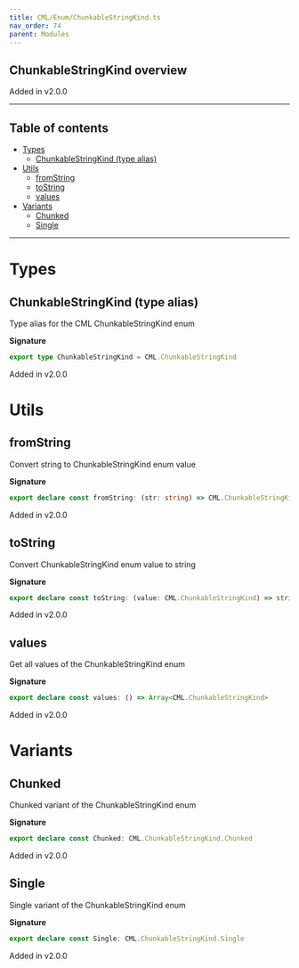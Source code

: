 ```yaml
---
title: CML/Enum/ChunkableStringKind.ts
nav_order: 74
parent: Modules
---
```


## ChunkableStringKind overview

Added in v2.0.0

---

<h2 class="text-delta">Table of contents</h2>

- [Types](#types)
  - [ChunkableStringKind (type alias)](#chunkablestringkind-type-alias)
- [Utils](#utils)
  - [fromString](#fromstring)
  - [toString](#tostring)
  - [values](#values)
- [Variants](#variants)
  - [Chunked](#chunked)
  - [Single](#single)

---

# Types

## ChunkableStringKind (type alias)

Type alias for the CML ChunkableStringKind enum

**Signature**

```ts
export type ChunkableStringKind = CML.ChunkableStringKind
```

Added in v2.0.0

# Utils

## fromString

Convert string to ChunkableStringKind enum value

**Signature**

```ts
export declare const fromString: (str: string) => CML.ChunkableStringKind | undefined
```

Added in v2.0.0

## toString

Convert ChunkableStringKind enum value to string

**Signature**

```ts
export declare const toString: (value: CML.ChunkableStringKind) => string
```

Added in v2.0.0

## values

Get all values of the ChunkableStringKind enum

**Signature**

```ts
export declare const values: () => Array<CML.ChunkableStringKind>
```

Added in v2.0.0

# Variants

## Chunked

Chunked variant of the ChunkableStringKind enum

**Signature**

```ts
export declare const Chunked: CML.ChunkableStringKind.Chunked
```

Added in v2.0.0

## Single

Single variant of the ChunkableStringKind enum

**Signature**

```ts
export declare const Single: CML.ChunkableStringKind.Single
```

Added in v2.0.0
